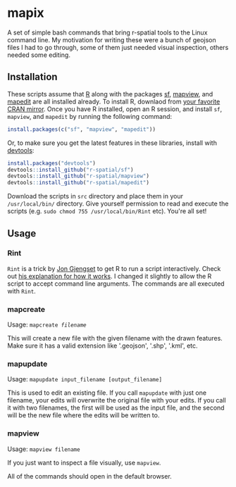 # mapix
A set of simple bash commands that bring r-spatial tools to the Linux command line. My motivation for writing these were a bunch of geojson files I had to go through, some of them just needed visual inspection, others needed some editing.

## Installation
These scripts assume that [R](https://www.r-project.org/) along with the packages [sf](https://github.com/r-spatial/sf), [mapview](https://github.com/r-spatial/mapview), and [mapedit](https://github.com/r-spatial/mapedit) are all installed already. To install R, downlaod from [your favorite CRAN mirror](https://github.com/r-spatial/mapedit). Once you have R installed, open an R session, and install `sf`, `mapview`, and `mapedit` by running the following command:

```r
install.packages(c("sf", "mapview", "mapedit"))
```
Or, to make sure you get the latest features in these libraries, install with [devtools](https://github.com/hadley/devtools):

```r
install.packages("devtools")
devtools::install_github("r-spatial/sf")
devtools::install_github("r-spatial/mapview")
devtools::install_github("r-spatial/mapedit")
```

Download the scripts in `src` directory and place them in your `/usr/local/bin/` directory. Give yourself permission to read and execute the scripts (e.g. `sudo chmod 755 /usr/local/bin/Rint` etc). You're all set!


## Usage
### Rint

`Rint` is a trick by [Jon Gjengset](https://github.com/jonhoo) to get R to run a script interactively. Check out [his explanation for how it works](https://thesquareplanet.com/blog/interactive-r-scripts/). I changed it slightly to allow the R script to accept command line arguments. The commands are all executed with `Rint`.

### mapcreate
Usage: `mapcreate `_`filename`_

This will create a new file with the given filename with the drawn features. Make sure it has a valid extension like '.geojson', '.shp', '.kml', etc.

### mapupdate
Usage: `mapupdate input_filename [output_filename]`

This is used to edit an existing file. If you call `mapupdate` with just one filename, your edits will overwrite the original file with your edits. If you call it with two filenames, the first will be used as the input file, and the second will be the new file where the edits will be written to.

### mapview
Usage: `mapview filename`

If you just want to inspect a file visually, use `mapview`. 

All of the commands should open in the default browser.
